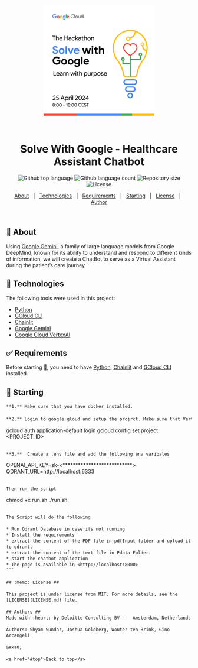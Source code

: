 <div align="center" id="top"> 
  <img src="./swg.png" alt="Swg" width="300px"/>

  &#xa0;

  <!-- <a href="https://swg.netlify.app">Demo</a> -->
</div>

<h1 align="center">Solve With Google - Healthcare Assistant Chatbot</h1>

<p align="center">
  <img alt="Github top language" src="https://img.shields.io/github/languages/top/gatolgaj/swg?color=56BEB8">

  <img alt="Github language count" src="https://img.shields.io/github/languages/count/gatolgaj/swg?color=56BEB8">

  <img alt="Repository size" src="https://img.shields.io/github/repo-size/gatolgaj/swg?color=56BEB8">

  <img alt="License" src="https://img.shields.io/github/license/gatolgaj/swg?color=56BEB8">

  <!-- <img alt="Github issues" src="https://img.shields.io/github/issues/gatolgaj/swg?color=56BEB8" /> -->

  <!-- <img alt="Github forks" src="https://img.shields.io/github/forks/gatolgaj/swg?color=56BEB8" /> -->

  <!-- <img alt="Github stars" src="https://img.shields.io/github/stars/gatolgaj/swg?color=56BEB8" /> -->
</p>

<!-- Status -->

<!-- <h4 align="center"> 
	🚧  Swg 🚀 Under construction...  🚧
</h4> 

<hr> -->

<p align="center">
  <a href="#dart-about">About</a> &#xa0; | &#xa0; 
  <!-- <a href="#sparkles-features">Features</a> &#xa0; | &#xa0; -->
  <a href="#rocket-technologies">Technologies</a> &#xa0; | &#xa0;
  <a href="#white_check_mark-requirements">Requirements</a> &#xa0; | &#xa0;
  <a href="#checkered_flag-starting">Starting</a> &#xa0; | &#xa0;
  <a href="#memo-license">License</a> &#xa0; | &#xa0;
  <a href="https://github.com/gatolgaj" target="_blank">Author</a>
</p>

<br>

## :dart: About ##

Using [Google Gemini](https://deepmind.google/technologies/gemini/), a family of large language models from Google DeepMind, known for its ability to understand and respond to different kinds of information, we will create a ChatBot to serve as a Virtual Assistant during the patient’s care journey



## :rocket: Technologies ##

The following tools were used in this project:

- [Python](https://www.python.org/)
- [GCloud CLI](https://cloud.google.com/sdk/docs/install)
- [Chainlit](https://docs.chainlit.io/)
- [Google Gemini](https://deepmind.google/technologies/gemini/)
- [Google Cloud VertexAI](https://cloud.google.com/vertex-ai?hl=en)

## :white_check_mark: Requirements ##

Before starting :checkered_flag:, you need to have [Python](https://www.python.org/), [Chainlit](https://docs.chainlit.io/get-started/installation) and [GCloud CLI](https://cloud.google.com/sdk/docs/install) installed.

## :checkered_flag: Starting ##

```bash
**1.** Make sure that you have docker installed.

**2.** Login to google gloud and setup the projrct. Make sure that Vertex AI is enabled.

````
gcloud auth application-default login
gcloud config set project <PROJECT_ID>
````

**3.**  Create a .env file and add the following env varibales
````
OPENAI_API_KEY=sk-<***************************>
QDRANT_URL=http://localhost:6333
````

Then run the script

````
chmod +x run.sh 
./run.sh
````

The Script will do the following

* Run Qdrant Database in case its not running
* Install the requirements
* extract the content of the PDF file in pdfInput folder and upload it to qdrant.
* extract the content of the text file in Pdata Folder.
* start the chatbot application
* The page is available in <http://localhost:8000>
```

## :memo: License ##

This project is under license from MIT. For more details, see the [LICENSE](LICENSE.md) file.

## Authors ##
Made with :heart: by Deloitte Consulting BV --  Amsterdam, Netherlands

Authors: Shyam Sundar, Joshua Goldberg, Wouter ten Brink, Gino Arcangeli    

&#xa0;

<a href="#top">Back to top</a>
